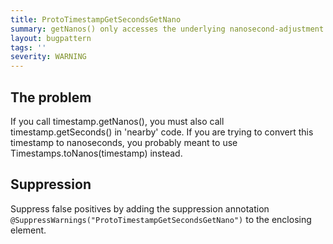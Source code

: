 ```yaml
---
title: ProtoTimestampGetSecondsGetNano
summary: getNanos() only accesses the underlying nanosecond-adjustment of the instant.
layout: bugpattern
tags: ''
severity: WARNING
---
```


<!--
*** AUTO-GENERATED, DO NOT MODIFY ***
To make changes, edit the @BugPattern annotation or the explanation in docs/bugpattern.
-->


## The problem
If you call timestamp.getNanos(), you must also call timestamp.getSeconds() in 'nearby' code. If you are trying to convert this timestamp to nanoseconds, you probably meant to use Timestamps.toNanos(timestamp) instead.

## Suppression
Suppress false positives by adding the suppression annotation `@SuppressWarnings("ProtoTimestampGetSecondsGetNano")` to the enclosing element.
